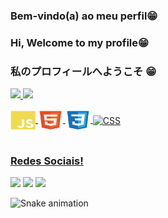 <h3>Bem-vindo(a) ao meu perfil😁</h3>
<h3>Hi, Welcome to my profile😁</h3>
<h3>私のプロフィールへようこそ 😁</h3>

 <div>
   <a href="https://github.com/apadilha">
   <img height="180em" src="https://github-readme-stats.vercel.app/api?username=apadilha&show_icons=true&theme=tokyonight&include_all_commits=true&count_private=true"/>
   <img height="180em" src="https://github-readme-stats.vercel.app/api/top-langs/?username=apadilha&layout=compact&langs_count=6&theme=tokyonight"/>

</div>
<div style="display: inline_block"><br>
  <img align="center" alt="Js" height="30" width="40" src="https://raw.githubusercontent.com/devicons/devicon/master/icons/javascript/javascript-plain.svg">
  <img align="center" alt="HTML" height="30" width="40" src="https://raw.githubusercontent.com/devicons/devicon/master/icons/html5/html5-original.svg">
  <img align="center" alt="CSS" height="30" width="40" src="https://raw.githubusercontent.com/devicons/devicon/master/icons/css3/css3-original.svg">
 <img align="center" alt="CSS" height="30" width="40" src="https://raw.githubusercontent.com/vsobotka/vscode-abl/master/images/progress_icon.png">
</div>
 
 <br>
 
  ### <h3>Redes Sociais! </h3>
<div>   
  <a href="https://instagram.com/apadilha012022" target="_blank"><img src="https://img.shields.io/badge/-Instagram-%23E4405F?style=for-the-badge&logo=instagram&logoColor=white" target="_blank"></a>  
 <a href="https://discord.gg/padilha#0208" target="_blank"><img src="https://img.shields.io/badge/Discord-7289DA?style=for-the-badge&logo=discord&logoColor=white" target="_blank"></a> 
  <a href="https://www.linkedin.com/in/Apadilha01" target="_blank"><img src="https://img.shields.io/badge/-LinkedIn-%230077B5?style=for-the-badge&logo=linkedin&logoColor=white" target="_blank"></a> 
 
  ![Snake animation](https://github.com/Apadilha/Apadilha/blob/output/github-contribution-grid-snake.svg)

</div>

